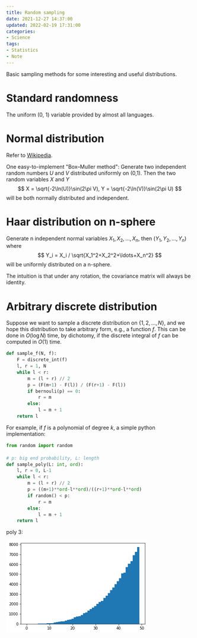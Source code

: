 ```yaml
---
title: Random sampling
date: 2021-12-27 14:37:00
updated: 2022-02-19 17:31:00
categories:
- Science
tags:
- Statistics
- Note
---
```


Basic sampling methods for some interesting and useful distributions.

<!-- more -->

# Standard randomness

The uniform (0, 1) variable provided by almost all languages.

# Normal distribution

Refer to [Wikipedia](https://en.wikipedia.org/wiki/Normal_distribution#Generating_values_from_normal_distribution).

One easy-to-implement "Box–Muller method": Generate two independent random numbers $U$ and $V$ distributed uniformly on (0,1). Then the two random variables $X$ and $Y$
$$
X = \sqrt{-2\ln(U)}\sin(2\pi V), Y = \sqrt{-2\ln(V)}\sin(2\pi U)
$$
will be both normally distributed and independent.

# Haar distribution on n-sphere

Generate n independent normal variables $X_1,X_2,\ldots,X_n$, then $(Y_1,Y_2,\ldots,Y_n)$ where
$$
Y_i = X_i / \sqrt{X_1^2+X_2^2+\ldots+X_n^2}
$$
will be uniformly distributed on a n-sphere.

The intuition is that under any rotation, the covariance matrix will always be identity.

# Arbitrary discrete distribution

Suppose we want to sample a discrete distribution on $\{1,2,\ldots,N\}$, and we hope this distribution to take arbitrary form, e.g., a function $f$. This can be done in $O(\log N)$ time, by dichotomy, if the discrete integral of $f$ can be computed in $O(1)$ time.

```py
def sample_f(N, f):
	F = discrete_int(f)
	l, r = 1, N
	while l < r:
		m = (l + r) // 2
		p = (F(m+1) - F(l)) / (F(r+1) - F(l))
		if bernouli(p) == 0:
			r = m
		else:
			l = m + 1
	return l
```

For example, if $f$ is a polynomial of degree $k$, a simple python implementation:

```py
from random import random

# p: big end probability, L: length
def sample_poly(L: int, ord):
    l, r = 0, L-1
    while l < r:
        m = (l + r) // 2
        p = ((m+1)**ord-l**ord)/((r+1)**ord-l**ord)
        if random() < p:
            r = m
        else:
            l = m + 1
    return l
```

poly 3:

![enter image description here](/attach/ylu4g.png)
